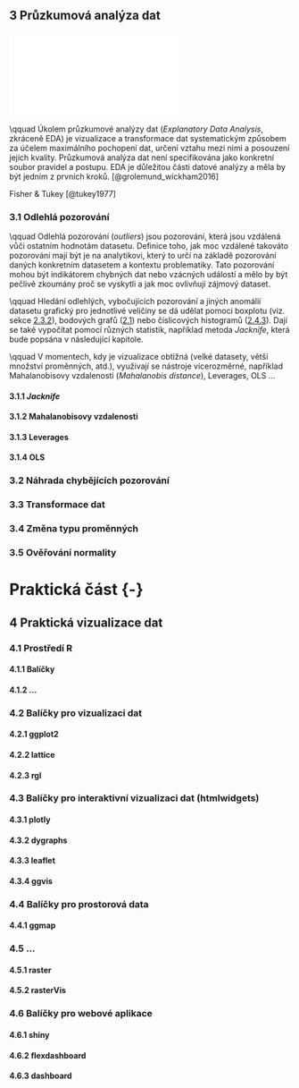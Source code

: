 ## 3 Průzkumová analýza dat

<embed src="fig/mermaid-diagram.svg" type="image/svg+xml" />

\qquad Úkolem průzkumové analýzy dat (*Explanatory Data Analysis*, zkráceně EDA) je vizualizace a transformace dat systematickým způsobem za účelem maximálního pochopení dat, určení vztahu mezi nimi a posouzení jejích kvality. Průzkumová analýza dat není specifikována jako konkretní soubor pravidel a postupu. EDA je důležitou části datové analýzy a měla by být jedním z prvních kroků. [@grolemund_wickham2016]

Fisher & Tukey [@tukey1977]

### 3.1 Odlehlá pozorování

\qquad Odlehlá pozorování (*outliers*) jsou pozorování, která jsou vzdálená vůči ostatním hodnotám datasetu. Definice toho, jak moc vzdálené takováto pozorování mají být je na analytikovi, který to určí na základě pozorování daných konkretním datasetem a kontextu problematiky. Tato pozorování mohou být indikátorem chybných dat nebo vzácných událostí a mělo by být pečlivě zkoumány proč se vyskytli a jak moc ovlivňují zájmový dataset.

\qquad Hledání odlehlých, vybočujících pozorování a jiných anomálií datasetu grafický pro jednotlivé veličiny se dá udělat pomoci boxplotu (viz. sekce [2.3.2](#boxplot)), bodových grafů ([2.1](#scatterplot)) nebo číslicových histogramů ([2.4.3](#stem-and-leaf)). Dají se také vypočítat pomocí různých statistik, například metoda *Jacknife*, která bude popsána v následující kapitole.

\qquad V momentech, kdy je vizualizace obtížná (velké datasety, větší množství proměnných, atd.), využivají se nástroje vícerozměrné, například Mahalanobisovy vzdalenosti (*Mahalanobis distance*), Leverages, OLS $\dots$

#### 3.1.1 *Jacknife*

#### 3.1.2 Mahalanobisovy vzdalenosti

#### 3.1.3 Leverages

#### 3.1.4 OLS

### 3.2 Náhrada chybějících pozorování

### 3.3 Transformace dat

### 3.4 Změna typu proměnných

### 3.5 Ověřování normality

# Praktická část {-}

## 4 Praktická vizualizace dat

### 4.1 Prostředí R

#### 4.1.1 Balíčky

#### 4.1.2 ...

### 4.2 Balíčky pro vizualizaci dat

#### 4.2.1 ggplot2

#### 4.2.2 lattice

#### 4.2.3 rgl

### 4.3 Balíčky pro interaktivní vizualizaci dat (htmlwidgets)

#### 4.3.1 plotly

#### 4.3.2 dygraphs

#### 4.3.3 leaflet

#### 4.3.4 ggvis

### 4.4 Balíčky pro prostorová data

#### 4.4.1 ggmap

### 4.5 ...

#### 4.5.1 raster

#### 4.5.2 rasterVis

### 4.6 Balíčky pro webové aplikace

#### 4.6.1 shiny

#### 4.6.2 flexdashboard

#### 4.6.3 dashboard
